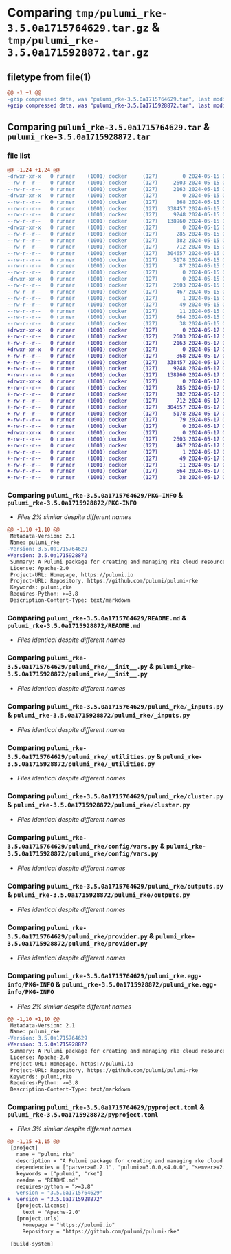 # Comparing `tmp/pulumi_rke-3.5.0a1715764629.tar.gz` & `tmp/pulumi_rke-3.5.0a1715928872.tar.gz`

## filetype from file(1)

```diff
@@ -1 +1 @@
-gzip compressed data, was "pulumi_rke-3.5.0a1715764629.tar", last modified: Wed May 15 09:20:28 2024, max compression
+gzip compressed data, was "pulumi_rke-3.5.0a1715928872.tar", last modified: Fri May 17 07:01:18 2024, max compression
```

## Comparing `pulumi_rke-3.5.0a1715764629.tar` & `pulumi_rke-3.5.0a1715928872.tar`

### file list

```diff
@@ -1,24 +1,24 @@
-drwxr-xr-x   0 runner    (1001) docker     (127)        0 2024-05-15 09:20:28.490157 pulumi_rke-3.5.0a1715764629/
--rw-r--r--   0 runner    (1001) docker     (127)     2603 2024-05-15 09:20:28.490157 pulumi_rke-3.5.0a1715764629/PKG-INFO
--rw-r--r--   0 runner    (1001) docker     (127)     2163 2024-05-15 09:20:21.000000 pulumi_rke-3.5.0a1715764629/README.md
-drwxr-xr-x   0 runner    (1001) docker     (127)        0 2024-05-15 09:20:28.490157 pulumi_rke-3.5.0a1715764629/pulumi_rke/
--rw-r--r--   0 runner    (1001) docker     (127)      868 2024-05-15 09:20:21.000000 pulumi_rke-3.5.0a1715764629/pulumi_rke/__init__.py
--rw-r--r--   0 runner    (1001) docker     (127)   338457 2024-05-15 09:20:21.000000 pulumi_rke-3.5.0a1715764629/pulumi_rke/_inputs.py
--rw-r--r--   0 runner    (1001) docker     (127)     9248 2024-05-15 09:20:21.000000 pulumi_rke-3.5.0a1715764629/pulumi_rke/_utilities.py
--rw-r--r--   0 runner    (1001) docker     (127)   138960 2024-05-15 09:20:21.000000 pulumi_rke-3.5.0a1715764629/pulumi_rke/cluster.py
-drwxr-xr-x   0 runner    (1001) docker     (127)        0 2024-05-15 09:20:28.490157 pulumi_rke-3.5.0a1715764629/pulumi_rke/config/
--rw-r--r--   0 runner    (1001) docker     (127)      285 2024-05-15 09:20:21.000000 pulumi_rke-3.5.0a1715764629/pulumi_rke/config/__init__.py
--rw-r--r--   0 runner    (1001) docker     (127)      382 2024-05-15 09:20:21.000000 pulumi_rke-3.5.0a1715764629/pulumi_rke/config/__init__.pyi
--rw-r--r--   0 runner    (1001) docker     (127)      712 2024-05-15 09:20:21.000000 pulumi_rke-3.5.0a1715764629/pulumi_rke/config/vars.py
--rw-r--r--   0 runner    (1001) docker     (127)   304657 2024-05-15 09:20:21.000000 pulumi_rke-3.5.0a1715764629/pulumi_rke/outputs.py
--rw-r--r--   0 runner    (1001) docker     (127)     5178 2024-05-15 09:20:21.000000 pulumi_rke-3.5.0a1715764629/pulumi_rke/provider.py
--rw-r--r--   0 runner    (1001) docker     (127)       87 2024-05-15 09:20:21.000000 pulumi_rke-3.5.0a1715764629/pulumi_rke/pulumi-plugin.json
--rw-r--r--   0 runner    (1001) docker     (127)        0 2024-05-15 09:20:21.000000 pulumi_rke-3.5.0a1715764629/pulumi_rke/py.typed
-drwxr-xr-x   0 runner    (1001) docker     (127)        0 2024-05-15 09:20:28.490157 pulumi_rke-3.5.0a1715764629/pulumi_rke.egg-info/
--rw-r--r--   0 runner    (1001) docker     (127)     2603 2024-05-15 09:20:28.000000 pulumi_rke-3.5.0a1715764629/pulumi_rke.egg-info/PKG-INFO
--rw-r--r--   0 runner    (1001) docker     (127)      467 2024-05-15 09:20:28.000000 pulumi_rke-3.5.0a1715764629/pulumi_rke.egg-info/SOURCES.txt
--rw-r--r--   0 runner    (1001) docker     (127)        1 2024-05-15 09:20:28.000000 pulumi_rke-3.5.0a1715764629/pulumi_rke.egg-info/dependency_links.txt
--rw-r--r--   0 runner    (1001) docker     (127)       49 2024-05-15 09:20:28.000000 pulumi_rke-3.5.0a1715764629/pulumi_rke.egg-info/requires.txt
--rw-r--r--   0 runner    (1001) docker     (127)       11 2024-05-15 09:20:28.000000 pulumi_rke-3.5.0a1715764629/pulumi_rke.egg-info/top_level.txt
--rw-r--r--   0 runner    (1001) docker     (127)      664 2024-05-15 09:20:21.000000 pulumi_rke-3.5.0a1715764629/pyproject.toml
--rw-r--r--   0 runner    (1001) docker     (127)       38 2024-05-15 09:20:28.490157 pulumi_rke-3.5.0a1715764629/setup.cfg
+drwxr-xr-x   0 runner    (1001) docker     (127)        0 2024-05-17 07:01:18.832403 pulumi_rke-3.5.0a1715928872/
+-rw-r--r--   0 runner    (1001) docker     (127)     2603 2024-05-17 07:01:18.832403 pulumi_rke-3.5.0a1715928872/PKG-INFO
+-rw-r--r--   0 runner    (1001) docker     (127)     2163 2024-05-17 07:01:12.000000 pulumi_rke-3.5.0a1715928872/README.md
+drwxr-xr-x   0 runner    (1001) docker     (127)        0 2024-05-17 07:01:18.828403 pulumi_rke-3.5.0a1715928872/pulumi_rke/
+-rw-r--r--   0 runner    (1001) docker     (127)      868 2024-05-17 07:01:12.000000 pulumi_rke-3.5.0a1715928872/pulumi_rke/__init__.py
+-rw-r--r--   0 runner    (1001) docker     (127)   338457 2024-05-17 07:01:12.000000 pulumi_rke-3.5.0a1715928872/pulumi_rke/_inputs.py
+-rw-r--r--   0 runner    (1001) docker     (127)     9248 2024-05-17 07:01:12.000000 pulumi_rke-3.5.0a1715928872/pulumi_rke/_utilities.py
+-rw-r--r--   0 runner    (1001) docker     (127)   138960 2024-05-17 07:01:12.000000 pulumi_rke-3.5.0a1715928872/pulumi_rke/cluster.py
+drwxr-xr-x   0 runner    (1001) docker     (127)        0 2024-05-17 07:01:18.832403 pulumi_rke-3.5.0a1715928872/pulumi_rke/config/
+-rw-r--r--   0 runner    (1001) docker     (127)      285 2024-05-17 07:01:12.000000 pulumi_rke-3.5.0a1715928872/pulumi_rke/config/__init__.py
+-rw-r--r--   0 runner    (1001) docker     (127)      382 2024-05-17 07:01:12.000000 pulumi_rke-3.5.0a1715928872/pulumi_rke/config/__init__.pyi
+-rw-r--r--   0 runner    (1001) docker     (127)      712 2024-05-17 07:01:12.000000 pulumi_rke-3.5.0a1715928872/pulumi_rke/config/vars.py
+-rw-r--r--   0 runner    (1001) docker     (127)   304657 2024-05-17 07:01:12.000000 pulumi_rke-3.5.0a1715928872/pulumi_rke/outputs.py
+-rw-r--r--   0 runner    (1001) docker     (127)     5178 2024-05-17 07:01:12.000000 pulumi_rke-3.5.0a1715928872/pulumi_rke/provider.py
+-rw-r--r--   0 runner    (1001) docker     (127)       79 2024-05-17 07:01:12.000000 pulumi_rke-3.5.0a1715928872/pulumi_rke/pulumi-plugin.json
+-rw-r--r--   0 runner    (1001) docker     (127)        0 2024-05-17 07:01:12.000000 pulumi_rke-3.5.0a1715928872/pulumi_rke/py.typed
+drwxr-xr-x   0 runner    (1001) docker     (127)        0 2024-05-17 07:01:18.832403 pulumi_rke-3.5.0a1715928872/pulumi_rke.egg-info/
+-rw-r--r--   0 runner    (1001) docker     (127)     2603 2024-05-17 07:01:18.000000 pulumi_rke-3.5.0a1715928872/pulumi_rke.egg-info/PKG-INFO
+-rw-r--r--   0 runner    (1001) docker     (127)      467 2024-05-17 07:01:18.000000 pulumi_rke-3.5.0a1715928872/pulumi_rke.egg-info/SOURCES.txt
+-rw-r--r--   0 runner    (1001) docker     (127)        1 2024-05-17 07:01:18.000000 pulumi_rke-3.5.0a1715928872/pulumi_rke.egg-info/dependency_links.txt
+-rw-r--r--   0 runner    (1001) docker     (127)       49 2024-05-17 07:01:18.000000 pulumi_rke-3.5.0a1715928872/pulumi_rke.egg-info/requires.txt
+-rw-r--r--   0 runner    (1001) docker     (127)       11 2024-05-17 07:01:18.000000 pulumi_rke-3.5.0a1715928872/pulumi_rke.egg-info/top_level.txt
+-rw-r--r--   0 runner    (1001) docker     (127)      664 2024-05-17 07:01:12.000000 pulumi_rke-3.5.0a1715928872/pyproject.toml
+-rw-r--r--   0 runner    (1001) docker     (127)       38 2024-05-17 07:01:18.832403 pulumi_rke-3.5.0a1715928872/setup.cfg
```

### Comparing `pulumi_rke-3.5.0a1715764629/PKG-INFO` & `pulumi_rke-3.5.0a1715928872/PKG-INFO`

 * *Files 2% similar despite different names*

```diff
@@ -1,10 +1,10 @@
 Metadata-Version: 2.1
 Name: pulumi_rke
-Version: 3.5.0a1715764629
+Version: 3.5.0a1715928872
 Summary: A Pulumi package for creating and managing rke cloud resources.
 License: Apache-2.0
 Project-URL: Homepage, https://pulumi.io
 Project-URL: Repository, https://github.com/pulumi/pulumi-rke
 Keywords: pulumi,rke
 Requires-Python: >=3.8
 Description-Content-Type: text/markdown
```

### Comparing `pulumi_rke-3.5.0a1715764629/README.md` & `pulumi_rke-3.5.0a1715928872/README.md`

 * *Files identical despite different names*

### Comparing `pulumi_rke-3.5.0a1715764629/pulumi_rke/__init__.py` & `pulumi_rke-3.5.0a1715928872/pulumi_rke/__init__.py`

 * *Files identical despite different names*

### Comparing `pulumi_rke-3.5.0a1715764629/pulumi_rke/_inputs.py` & `pulumi_rke-3.5.0a1715928872/pulumi_rke/_inputs.py`

 * *Files identical despite different names*

### Comparing `pulumi_rke-3.5.0a1715764629/pulumi_rke/_utilities.py` & `pulumi_rke-3.5.0a1715928872/pulumi_rke/_utilities.py`

 * *Files identical despite different names*

### Comparing `pulumi_rke-3.5.0a1715764629/pulumi_rke/cluster.py` & `pulumi_rke-3.5.0a1715928872/pulumi_rke/cluster.py`

 * *Files identical despite different names*

### Comparing `pulumi_rke-3.5.0a1715764629/pulumi_rke/config/vars.py` & `pulumi_rke-3.5.0a1715928872/pulumi_rke/config/vars.py`

 * *Files identical despite different names*

### Comparing `pulumi_rke-3.5.0a1715764629/pulumi_rke/outputs.py` & `pulumi_rke-3.5.0a1715928872/pulumi_rke/outputs.py`

 * *Files identical despite different names*

### Comparing `pulumi_rke-3.5.0a1715764629/pulumi_rke/provider.py` & `pulumi_rke-3.5.0a1715928872/pulumi_rke/provider.py`

 * *Files identical despite different names*

### Comparing `pulumi_rke-3.5.0a1715764629/pulumi_rke.egg-info/PKG-INFO` & `pulumi_rke-3.5.0a1715928872/pulumi_rke.egg-info/PKG-INFO`

 * *Files 2% similar despite different names*

```diff
@@ -1,10 +1,10 @@
 Metadata-Version: 2.1
 Name: pulumi_rke
-Version: 3.5.0a1715764629
+Version: 3.5.0a1715928872
 Summary: A Pulumi package for creating and managing rke cloud resources.
 License: Apache-2.0
 Project-URL: Homepage, https://pulumi.io
 Project-URL: Repository, https://github.com/pulumi/pulumi-rke
 Keywords: pulumi,rke
 Requires-Python: >=3.8
 Description-Content-Type: text/markdown
```

### Comparing `pulumi_rke-3.5.0a1715764629/pyproject.toml` & `pulumi_rke-3.5.0a1715928872/pyproject.toml`

 * *Files 3% similar despite different names*

```diff
@@ -1,15 +1,15 @@
 [project]
   name = "pulumi_rke"
   description = "A Pulumi package for creating and managing rke cloud resources."
   dependencies = ["parver>=0.2.1", "pulumi>=3.0.0,<4.0.0", "semver>=2.8.1"]
   keywords = ["pulumi", "rke"]
   readme = "README.md"
   requires-python = ">=3.8"
-  version = "3.5.0a1715764629"
+  version = "3.5.0a1715928872"
   [project.license]
     text = "Apache-2.0"
   [project.urls]
     Homepage = "https://pulumi.io"
     Repository = "https://github.com/pulumi/pulumi-rke"
 
 [build-system]
```

